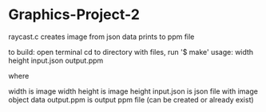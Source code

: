 # Graphics-Project-2

raycast.c creates image from json data prints to ppm file

to build: open terminal cd to directory with files, run '$ make'
usage: width height input.json output.ppm

where

width is image width
height is image height
input.json is json file with image object data
output.ppm is output ppm file (can be created or already exist)
